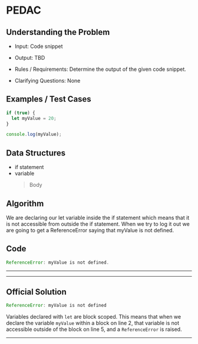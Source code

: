 # PEDAC

## Understanding the Problem

- Input:
  Code snippet

- Output:
  TBD

- Rules / Requirements:
  Determine the output of the given code snippet.

- Clarifying Questions:
  None

## Examples / Test Cases

```js
if (true) {
  let myValue = 20;
}

console.log(myValue);
```

## Data Structures

- if statement
- variable
  > Body

## Algorithm

We are declaring our let variable inside the if statement which means that it is not accessible from outside the if statement. When we try to log it out we are going to get a ReferenceError saying that myValue is not defined.

## Code

```js
ReferenceError: myValue is not defined.
```

---

---

## Official Solution

```js
ReferenceError: myValue is not defined
```

Variables declared with `let` are block scoped. This means that when we declare the variable `myValue` within a block on line 2, that variable is not accessible outside of the block on line 5, and a `ReferenceError` is raised.

---
